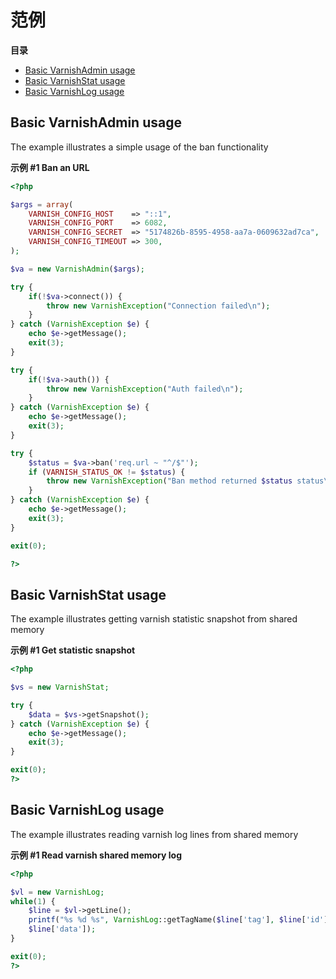 范例
====

**目录**

-   [Basic VarnishAdmin
    usage](/varnish/examples.html#Basic%20VarnishAdmin%20usage)
-   [Basic VarnishStat
    usage](/varnish/examples.html#Basic%20VarnishStat%20usage)
-   [Basic VarnishLog
    usage](/varnish/examples.html#Basic%20VarnishLog%20usage)

Basic VarnishAdmin usage
------------------------

The example illustrates a simple usage of the ban functionality

**示例 \#1 Ban an URL**

``` php
<?php

$args = array(
    VARNISH_CONFIG_HOST    => "::1",
    VARNISH_CONFIG_PORT    => 6082,
    VARNISH_CONFIG_SECRET  => "5174826b-8595-4958-aa7a-0609632ad7ca",
    VARNISH_CONFIG_TIMEOUT => 300,
);

$va = new VarnishAdmin($args);

try {
    if(!$va->connect()) {
        throw new VarnishException("Connection failed\n");
    }   
} catch (VarnishException $e) {
    echo $e->getMessage();
    exit(3);
}

try {
    if(!$va->auth()) {
        throw new VarnishException("Auth failed\n");
    }   
} catch (VarnishException $e) {
    echo $e->getMessage();
    exit(3);
}

try {
    $status = $va->ban('req.url ~ "^/$"');
    if (VARNISH_STATUS_OK != $status) {
        throw new VarnishException("Ban method returned $status status\n");
    }
} catch (VarnishException $e) {
    echo $e->getMessage();
    exit(3);
}

exit(0);

?>
```

Basic VarnishStat usage
-----------------------

The example illustrates getting varnish statistic snapshot from shared
memory

**示例 \#1 Get statistic snapshot**

``` php
<?php

$vs = new VarnishStat;

try {
    $data = $vs->getSnapshot();
} catch (VarnishException $e) {
    echo $e->getMessage();
    exit(3);
}

exit(0);
?>
```

Basic VarnishLog usage
----------------------

The example illustrates reading varnish log lines from shared memory

**示例 \#1 Read varnish shared memory log**

``` php
<?php

$vl = new VarnishLog;
while(1) {
    $line = $vl->getLine();
    printf("%s %d %s", VarnishLog::getTagName($line['tag'], $line['id'],
    $line['data']);
}

exit(0);
?>
```

